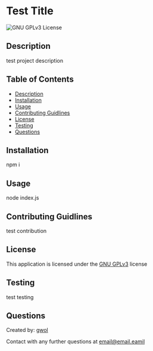 # Test Title
![GNU GPLv3 License](https://img.shields.io/badge/license-GNU%20GPLv3-blue)

## Description 
  test project description

## Table of Contents
  
  - [Description](#description)
  - [Installation](#installation)
  - [Usage](#usage)
  - [Contributing Guidlines](#contributing-guidlines)
  - [License](#license)
  - [Testing](#testing)
  - [Questions](#questions)

## Installation
  npm i

## Usage
  node index.js

## Contributing Guidlines
  test contribution
  
## License
  This application is licensed under the [GNU GPLv3](https://choosealicense.com/licenses/gpl-3.0/) license
  
## Testing
  test testing
  
## Questions
  Created by: [gwol](https://github.com/gwol/)
  
  Contact with any further questions at [email@email.eamil](mailto:email@email.eamil)
  